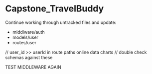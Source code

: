 # Capstone_TravelBuddy

Continue working through untracked files and update:

- middlware/auth
- models/user
- routes/user

// user_id >> userId in route paths online data charts
// double check schemas against these

TEST MIDDLEWARE AGAIN
